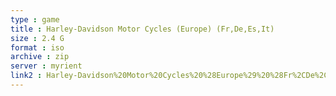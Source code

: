 ```yaml
---
type : game
title : Harley-Davidson Motor Cycles (Europe) (Fr,De,Es,It)
size : 2.4 G
format : iso
archive : zip
server : myrient
link2 : Harley-Davidson%20Motor%20Cycles%20%28Europe%29%20%28Fr%2CDe%2CEs%2CIt%29
---
```

